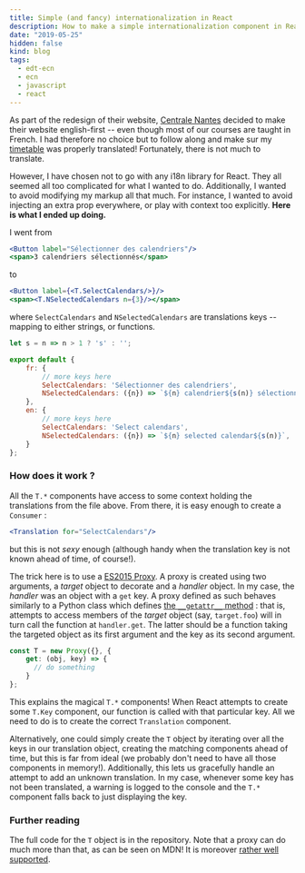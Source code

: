 ```yaml
---
title: Simple (and fancy) internationalization in React
description: How to make a simple internationalization component in React using Proxy.
date: "2019-05-25"
hidden: false
kind: blog
tags:
  - edt-ecn
  - ecn
  - javascript
  - react
---
```


As part of the redesign of their website, [Centrale Nantes](https://ec-nantes.fr) decided to make their website english-first -- even though most of our courses are taught in French. I had therefore no choice but to follow along and make sur my [timetable](https://edt-ecn.herokuapp.com) was properly translated! Fortunately, there is not much to translate.

However, I have chosen not to go with any i18n library for React. They all seemed all too complicated for what I wanted to do. Additionally, I wanted to avoid modifying my markup all that much. For instance, I wanted to avoid injecting an extra prop everywhere, or play with context too explicitly. **Here is what I ended up doing.**

I went from

```jsx
<Button label="Sélectionner des calendriers"/>
<span>3 calendriers sélectionnés</span>
```

to

```jsx
<Button label={<T.SelectCalendars/>}/>
<span><T.NSelectedCalendars n={3}/></span>
```

where `SelectCalendars` and `NSelectedCalendars` are translations keys -- mapping to either strings, or functions.

```js
let s = n => n > 1 ? 's' : '';

export default {
    fr: {
        // more keys here
        SelectCalendars: 'Sélectionner des calendriers',
        NSelectedCalendars: ({n}) => `${n} calendrier${s(n)} sélectionné${s(n)}`,
    },
    en: {
        // more keys here
        SelectCalendars: 'Select calendars',
        NSelectedCalendars: ({n}) => `${n} selected calendar${s(n)}`,
    }
};
```

### How does it work ?

All the `T.*` components have access to some context holding the translations from the file above. From there, it is easy enough to create a `Consumer` :

```jsx
<Translation for="SelectCalendars"/>
```

but this is not _sexy_ enough (although handy when the translation key is not known ahead of time, of course!). 

The trick here is to use a [ES2015 Proxy](https://developer.mozilla.org/en-US/docs/Web/JavaScript/Reference/Global_Objects/Proxy). A proxy is created using two arguments, a _target_ object to decorate and a _handler_ object. In my case, the _handler_ was an object with a `get` key. A proxy defined as such behaves similarly to a Python class which defines [the `__getattr__` method](https://docs.python.org/3/reference/datamodel.html#object.__getattr__) : that is, attempts to access members of the _target_ object (say, `target.foo`) will in turn call the function at `handler.get`. The latter should be a function taking the targeted object as its first argument and the key as its second argument.

```js
const T = new Proxy({}, {
    get: (obj, key) => {
      // do something
    }
};
```

This explains the magical `T.*` components! When React attempts to create some `T.Key` component, our function is called with that particular key. All we need to do is to create the correct `Translation` component. 

Alternatively, one could simply create the `T` object by iterating over all the keys in our translation object, creating the matching components ahead of time, but this is far from ideal (we probably don't need to have all those components in memory!). Additionally, this lets us gracefully handle an attempt to add an unknown translation. In my case, whenever some key has not been translated, a warning is logged to the console and the `T.*` component falls back to just displaying the key.

### Further reading

The full code for the `T` object is in the repository. Note that a proxy can do much more than that, as can be seen on MDN! It is moreover [rather well supported](https://caniuse.com/#feat=proxy).